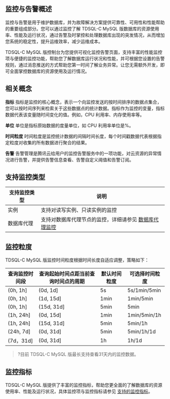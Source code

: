 ## 监控与告警概述
监控与告警是用于维护数据库，并为故障解决方案提供可靠性、可用性和性能帮助的重要组成部分。您可以通过监控了解 TDSQL-C MySQL 版数据库的资源使用率、性能及运行状况，通过告警及时掌控和处理数据库出现的突发情况，从而增加您系统的稳定性，提升运维效率，减少运维成本。

TDSQL-C MySQL 版控制台为您提供可视化监控告警页面，支持丰富的性能监控项与便捷的监控功能，帮助您了解数据库运行状况和性能，并可根据您设置的告警规则，通过消息推送的方式帮助您第一时间了解业务异常。让您无需额外开发，即可全面掌控数据库的资源使用及运行情况。


## 相关概念
**指标**
指标是监控的核心概念，表示一个向监控发送的按时间排序的数据点集合，您可以按时间序列来检索关于这些数据点的统计数据。指标作为监控的变量，指标数据代表该变量随时间变化的值。例如，CPU 利用率、内存使用率等。

**单位**
单位是指标原始数据的度量单位，如 CPU 利用率单位是%。

**时间粒度**
时间粒度是监控统计数据的间隔时间长度，每个时间戳数据代表根据指定粒度对收集的所有数据进行聚合的结果。

**告警**
告警管理是腾讯云给用户的监控告警服务中的一项功能，对云资源的异常情况进行告警，并提供告警信息查看、告警自定义阈值和告警订阅。

## 支持监控类型

| 支持监控类型 | 说明 |
|---------|---------|
| 实例 | 支持对读写实例、只读实例的监控 |
| 数据库代理 | 支持对数据库代理节点的监控，详细请参见 [数据库代理监控](https://cloud.tencent.com/document/product/1003/76784) |


## 监控粒度
TDSQL-C MySQL 版监控时间粒度根据时间长度自适应调整，策略如下：

| 查询监控时间段 | 查询起始时间点距当前查询时间点的周期 |默认时间粒度 | 可选择时间粒度 |
|-------|-------|--------|----|
| (0h, 1h]   | (0d, 1d]     | 5s | 5s/1min/5min | 
| (0h, 1h]   | (1d, 15d]   | 1min | 1min/5min | 
| (0h, 1h]   | (15d, 31d]  | 5min | 5min |
| (1h, 24h] | (0d, 15d]    | 1min | 1min/5min/1h |
| (1h, 24h] | (15d, 31d]   | 5min | 5min/1h |
| (24h, 7d] | (0d, 31d]     | 5min | 5min/1h/1d |
| (7d，31d] | (0d, 31d]    | 1h | 1h/1d | 

>?目前 TDSQL-C MySQL 版最长支持查看31天内的监控数据。

## 监控指标
TDSQL-C MySQL 版提供了丰富的监控指标，帮助您更全面的了解数据库的资源使用率、性能及运行状况，具体监控项与监控指标请参见 [支持的监控指标](https://cloud.tencent.com/document/product/1003/77839)。

